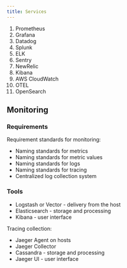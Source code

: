 ```yaml
---
title: Services
---
```


1. Prometheus
2. Grafana
3. Datadog
4. Splunk
5. ELK
6. Sentry
7. NewRelic
8. Kibana
9. AWS CloudWatch
10. OTEL
11. OpenSearch

## Monitoring

### Requirements

Requirement standards for monitoring:

- Naming standards for metrics
- Naming standards for metric values
- Naming standards for logs
- Naming standards for tracing
- Centralized log collection system

### Tools

- Logstash or Vector - delivery from the host
- Elasticsearch - storage and processing
- Kibana - user interface

Tracing collection:

- Jaeger Agent on hosts
- Jaeger Collector
- Cassandra - storage and processing
- Jaeger UI - user interface
